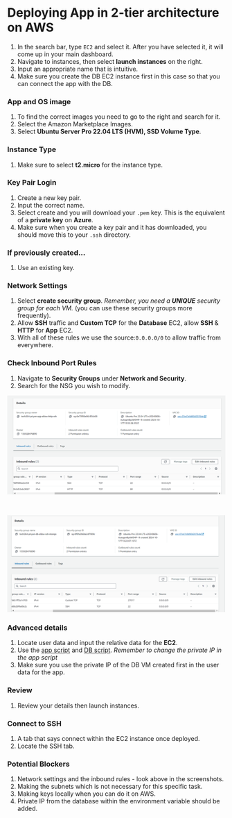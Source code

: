# Deploying App in 2-tier architecture on AWS
 
1. In the search bar, type `EC2` and select it. After you have selected it, it will come up in your main dashboard. 
2. Navigate to instances, then select **launch instances** on the right.
3. Input an appropriate name that is intuitive.
4. Make sure you create the DB EC2 instance first in this case so that you can connect the app with the DB. 
 
### App and OS image
1. To find the correct images you need to go to the right and search for it. 
2. Select the Amazon Marketplace Images. 
3. Select **Ubuntu Server Pro 22.04 LTS (HVM), SSD Volume Type**.
 
### Instance Type
1. Make sure to select **t2.micro** for the instance type.
 
### Key Pair Login
1. Create a new key pair.
2. Input the correct name.
3. Select create and you will download your `.pem` key. This is the equivalent of a **private key** on **Azure**.
4. Make sure when you create a key pair and it has downloaded, you should move this to your `.ssh` directory. 
### If previously created...
1. Use an existing key.
 
### Network Settings
1. Select **create security group**. *Remember, you need a **UNIQUE** security group for each VM.* (you can use these security groups more frequently).
2. Allow **SSH** traffic and **Custom TCP** for the **Database** EC2, allow **SSH** & **HTTP** for **App** EC2.
3. With all of these rules we use the source:`0.0.0.0/0` to allow traffic from everywhere. 

### Check Inbound Port Rules 
1. Navigate to **Security Groups** under **Network and Security**.
2. Search for the NSG you wish to modify.

![alt text](../images/App-sg-aws.png)

<br>

![alt text](../images/DB-sg-aws.png)

 
### Advanced details
1. Locate user data and input the relative data for the **EC2**.
2. Use the [app script](../bash_scripts/prov-app.sh) and [DB script](../bash_scripts/prov-db.sh). *Remember to change the private IP in the app script*
3. Make sure you use the private IP of the DB VM created first in the user data for the app.

### Review
1. Review your details then launch instances.

### Connect to SSH
1. A tab that says connect within the EC2 instance once deployed. 
2. Locate the SSH tab.  

### Potential Blockers 
1. Network settings and the inbound rules - look above in the screenshots. 
2. Making the subnets which is not necessary for this specific task. 
3. Making keys locally when you can do it on AWS. 
4. Private IP from the database within the environment variable should be added. 